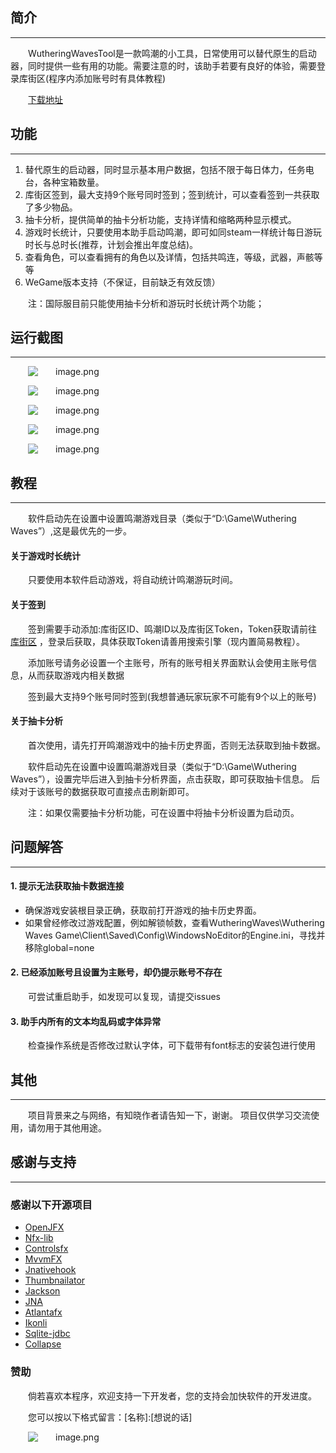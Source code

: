 ## 简介
***
WutheringWavesTool是一款鸣潮的小工具，日常使用可以替代原生的启动器，同时提供一些有用的功能。需要注意的时，该助手若要有良好的体验，需要登录库街区(程序内添加账号时有具体教程)

[下载地址](https://github.com/leck995/WutheringWavesTool/releases)

## 功能
***
1. 替代原生的启动器，同时显示基本用户数据，包括不限于每日体力，任务电台，各种宝箱数量。
2. 库街区签到，最大支持9个账号同时签到；签到统计，可以查看签到一共获取了多少物品。
3. 抽卡分析，提供简单的抽卡分析功能，支持详情和缩略两种显示模式。
4. 游戏时长统计，只要使用本助手启动鸣潮，即可如同steam一样统计每日游玩时长与总时长(推荐，计划会推出年度总结)。
5. 查看角色，可以查看拥有的角色以及详情，包括共鸣连，等级，武器，声骸等等
6. WeGame版本支持（不保证，目前缺乏有效反馈）

注：国际服目前只能使用抽卡分析和游玩时长统计两个功能；

## 运行截图
***
![image.png](https://github.com/leck995/WutheringWavesTool/blob/new-ui/temp/01.png)

![image.png](https://github.com/leck995/WutheringWavesTool/blob/new-ui/temp/02.png)

![image.png](https://github.com/leck995/WutheringWavesTool/blob/new-ui/temp/03.png)

![image.png](https://github.com/leck995/WutheringWavesTool/blob/new-ui/temp/04.png)

![image.png](https://github.com/leck995/WutheringWavesTool/blob/new-ui/temp/05.png)
## 教程
***
软件启动先在设置中设置鸣潮游戏目录（类似于“D:\Game\Wuthering Waves”）,这是最优先的一步。

#### 关于游戏时长统计
只要使用本软件启动游戏，将自动统计鸣潮游玩时间。

#### 关于签到
签到需要手动添加:库街区ID、鸣潮ID以及库街区Token，Token获取请前往 [库街区](https://wiki.kurobbs.com/mc/home) ，登录后获取，具体获取Token请善用搜索引擎（现内置简易教程）。

添加账号请务必设置一个主账号，所有的账号相关界面默认会使用主账号信息，从而获取游戏内相关数据

签到最大支持9个账号同时签到(我想普通玩家玩家不可能有9个以上的账号)


#### 关于抽卡分析
首次使用，请先打开鸣潮游戏中的抽卡历史界面，否则无法获取到抽卡数据。

软件启动先在设置中设置鸣潮游戏目录（类似于“D:\Game\Wuthering Waves”），设置完毕后进入到抽卡分析界面，点击获取，即可获取抽卡信息。
后续对于该账号的数据获取可直接点击刷新即可。

注：如果仅需要抽卡分析功能，可在设置中将抽卡分析设置为启动页。


## 问题解答
***
#### 1. 提示无法获取抽卡数据连接
* 确保游戏安装根目录正确，获取前打开游戏的抽卡历史界面。
* 如果曾经修改过游戏配置，例如解锁帧数，查看WutheringWaves\Wuthering Waves Game\Client\Saved\Config\WindowsNoEditor的Engine.ini，寻找并移除global=none
#### 2. 已经添加账号且设置为主账号，却仍提示账号不存在
可尝试重启助手，如发现可以复现，请提交issues
#### 3. 助手内所有的文本均乱码或字体异常
检查操作系统是否修改过默认字体，可下载带有font标志的安装包进行使用

## 其他
***
项目背景来之与网络，有知晓作者请告知一下，谢谢。
项目仅供学习交流使用，请勿用于其他用途。

## 感谢与支持
***
### 感谢以下开源项目
* [OpenJFX](https://openjfx.io/)
* [Nfx-lib](https://github.com/xdsswar/nfx-lib)
* [Controlsfx](https://github.com/controlsfx/controlsfx)
* [MvvmFX](https://github.com/sialcasa/mvvmFX)
* [Jnativehook](https://github.com/kwhat/jnativehook)
* [Thumbnailator](https://github.com/coobird/thumbnailator)
* [Jackson](https://github.com/FasterXML/jackson)
* [JNA](https://github.com/java-native-access/jna)
* [Atlantafx](https://github.com/mkpaz/atlantafx)
* [Ikonli](https://github.com/kordamp/ikonli)
* [Sqlite-jdbc](https://github.com/xerial/sqlite-jdbc)
* [Collapse](https://github.com/CollapseLauncher/Collapse)


### 赞助
倘若喜欢本程序，欢迎支持一下开发者，您的支持会加快软件的开发进度。

您可以按以下格式留言：[名称]:[想说的话]

![image.png](https://github.com/leck995/WutheringWavesTool/blob/new-ui/temp/99.png)
<style>
  p {text-indent: 2em;}
</style>
